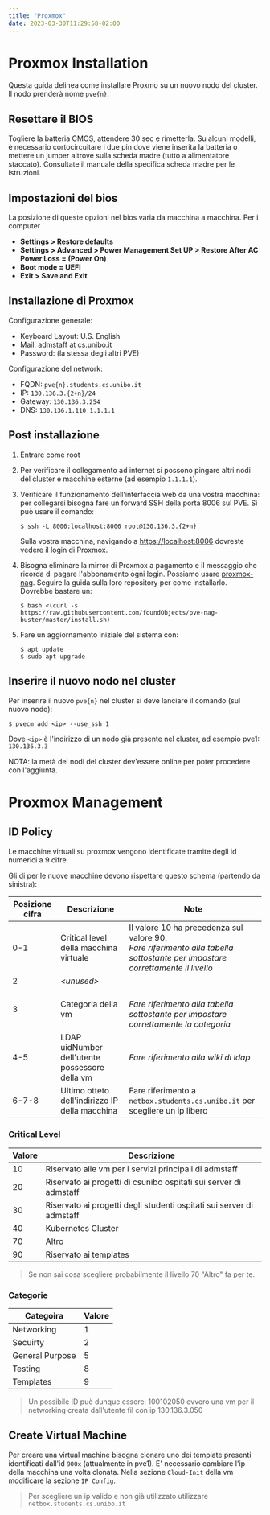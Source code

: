 ```yaml
---
title: "Proxmox"
date: 2023-03-30T11:29:58+02:00
---
```


# Proxmox Installation

Questa guida delinea come installare Proxmo su un nuovo nodo del cluster. Il nodo
prenderà nome `pve{n}`.

## Resettare il BIOS

Togliere la batteria CMOS, attendere 30 sec e rimetterla.
Su alcuni modelli, è necessario cortocircuitare i due pin dove viene inserita
la batteria o mettere un jumper altrove sulla scheda madre (tutto a alimentatore
staccato). Consultate il manuale della specifica scheda madre per le istruzioni.

## Impostazioni del bios

La posizione di queste opzioni nel bios varia da macchina a macchina. Per i
computer

- **Settings > Restore defaults**
- **Settings > Advanced > Power Management Set UP > Restore After AC Power Loss = (Power On)**
- **Boot mode = UEFI**
- **Exit > Save and Exit**

## Installazione di Proxmox

Configurazione generale:

- Keyboard Layout: U.S. English
- Mail: admstaff at cs.unibo.it
- Password: (la stessa degli altri PVE)

Configurazione del network:

- FQDN: `pve{n}.students.cs.unibo.it`
- IP: `130.136.3.{2+n}/24`
- Gateway: `130.136.3.254`
- DNS: `130.136.1.110 1.1.1.1`

## Post installazione

1. Entrare come root

2. Per verificare il collegamento ad internet si possono pingare altri nodi del
   cluster e macchine esterne (ad esempio `1.1.1.1`).

3. Verificare il funzionamento dell'interfaccia web da una vostra macchina: per
   collegarsi bisogna fare un forward SSH della porta 8006 sul PVE. Si può usare
   il comando:

   ```
   $ ssh -L 8006:localhost:8006 root@130.136.3.{2+n}
   ```

   Sulla vostra macchina, navigando a [https://localhost:8006](https://localhost:8006)
   dovreste vedere il login di Proxmox.

4. Bisogna eliminare la mirror di Proxmox a pagamento e il messaggio che ricorda
   di pagare l'abbonamento ogni login. Possiamo usare [proxmox-nag](https://github.com/foundObjects/pve-nag-buster).
   Seguire la guida sulla loro repository per come installarlo. Dovrebbe bastare un:

   ```
   $ bash <(curl -s https://raw.githubusercontent.com/foundObjects/pve-nag-buster/master/install.sh)
   ```

5. Fare un aggiornamento iniziale del sistema con:
   ```
   $ apt update
   $ sudo apt upgrade
   ```

## Inserire il nuovo nodo nel cluster

Per inserire il nuovo `pve{n}` nel cluster si deve lanciare il comando (sul nuovo nodo):

```
$ pvecm add <ip> --use_ssh 1
```

Dove `<ip>` è l'indirizzo di un nodo già presente nel cluster, ad esempio pve1: `130.136.3.3`

NOTA: la metà dei nodi del cluster dev'essere online per poter procedere con l'aggiunta.

# Proxmox Management

## ID Policy

Le macchine virtuali su proxmox vengono identificate tramite degli id numerici a 9 cifre.

Gli di per le nuove macchine devono rispettare questo schema (partendo da sinistra):

| Posizione cifra | Descrizione | Note |
|--|--|--|
| 0-1 | Critical level della macchina virtuale | Il valore 10 ha precedenza sul valore 90. <br> _Fare riferimento alla tabella sottostante per impostare correttamente il livello_|
| 2 | _\<unused\>_ ||
| 3 | Categoria della vm | <br> _Fare riferimento alla tabella sottostante per impostare correttamente la categoria_ |
| 4-5 | LDAP uidNumber dell'utente possessore della vm | _Fare riferimento alla wiki di ldap_ |
| 6-7-8 | Ultimo otteto dell'indirizzo IP della macchina| Fare riferimento a `netbox.students.cs.unibo.it` per scegliere un ip libero |

### Critical Level

| Valore | Descrizione |
|--|--|
| 10 | Riservato alle vm per i servizi principali di admstaff | 
| 20 | Riservato ai progetti di csunibo ospitati sui server di admstaff |
| 30 | Riservato ai progetti degli studenti ospitati sui server di admstaff |
| 40 | Kubernetes Cluster |
| 70 | Altro |
| 90 | Riservato ai templates | 

> Se non sai cosa scegliere probabilmente il livello 70 "Altro" fa per te.

### Categorie

| Categoira | Valore |
|--|--|
| Networking | 1 |
| Secuirty | 2 |
| General Purpose | 5 |
| Testing | 8 |
| Templates | 9 |

> Un possibile ID può dunque essere: 100102050 ovvero una vm per il networking creata dall'utente fil con ip 130.136.3.050


## Create Virtual Machine

Per creare una virtual machine bisogna clonare uno dei template presenti identificati dall'id `900x` (attualmente in pve1).
E' necessario cambiare l'ip della macchina una volta clonata. Nella sezione `Cloud-Init` della vm modificare la sezione `IP Config`.
> Per scegliere un ip valido e non già utilizzato utilizzare `netbox.students.cs.unibo.it`
